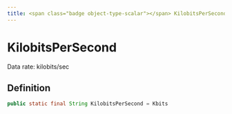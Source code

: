 ```yaml
---
title: <span class="badge object-type-scalar"></span> KilobitsPerSecond
---
```

# <span class="badge object-type-scalar"></span> KilobitsPerSecond

Data rate: kilobits/sec

## Definition

```java
public static final String KilobitsPerSecond = Kbits
```
